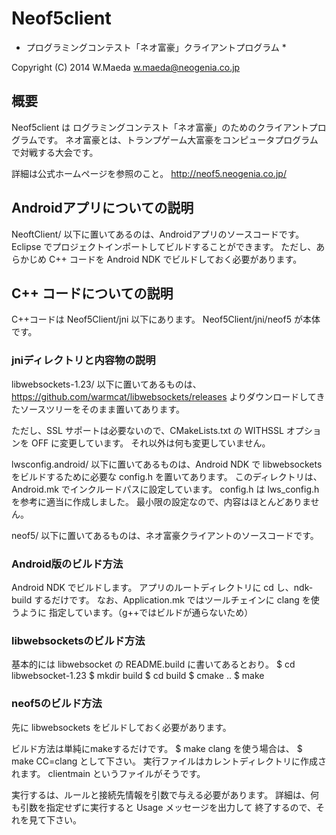 Neof5client
===========

* プログラミングコンテスト「ネオ富豪」クライアントプログラム *

Copyright (C) 2014 W.Maeda <w.maeda@neogenia.co.jp>


概要
----

Neof5client は ログラミングコンテスト「ネオ富豪」のためのクライアントプログラムです。
ネオ富豪とは、トランプゲーム大富豪をコンピュータプログラムで対戦する大会です。

詳細は公式ホームページを参照のこと。
http://neof5.neogenia.co.jp/


Androidアプリについての説明
---------------------------

NeoftClient/ 以下に置いてあるのは、Androidアプリのソースコードです。
Eclipse でプロジェクトインポートしてビルドすることができます。
ただし、あらかじめ C++ コードを Android NDK でビルドしておく必要があります。


C++ コードについての説明
------------------------

C++コードは Neof5Client/jni 以下にあります。
Neof5Client/jni/neof5 が本体です。

### jniディレクトリと内容物の説明

libwebsockets-1.23/ 以下に置いてあるものは、
 https://github.com/warmcat/libwebsockets/releases
よりダウンロードしてきたソースツリーをそのまま置いてあります。

ただし、SSL サポートは必要ないので、CMakeLists.txt の
WITHSSL オプションを OFF に変更しています。
それ以外は何も変更していません。

lwsconfig.android/ 以下に置いてあるものは、Android NDK で
libwebsockets をビルドするために必要な config.h を置いてあります。
このディレクトリは、Android.mk でインクルードパスに設定しています。
config.h は lws_config.h を参考に適当に作成しました。
最小限の設定なので、内容はほとんどありません。

neof5/ 以下に置いてあるものは、ネオ富豪クライアントのソースコードです。


### Android版のビルド方法

Android NDK でビルドします。
アプリのルートディレクトリに cd し、ndk-build するだけです。
なお、Application.mk ではツールチェインに clang を使うように
指定しています。（g++ではビルドが通らないため）


### libwebsocketsのビルド方法

基本的には libwebsocket の README.build に書いてあるとおり。
    $ cd libwebsocket-1.23
    $ mkdir build
    $ cd build
    $ cmake ..
    $ make


### neof5のビルド方法

先に libwebsockets をビルドしておく必要があります。

ビルド方法は単純にmakeするだけです。
    $ make
clang を使う場合は、
    $ make CC=clang
として下さい。
実行ファイルはカレントディレクトリに作成されます。
clientmain というファイルがそうです。

実行するは、ルールと接続先情報を引数で与える必要があります。
詳細は、何も引数を指定せずに実行すると Usage メッセージを出力して
終了するので、それを見て下さい。


